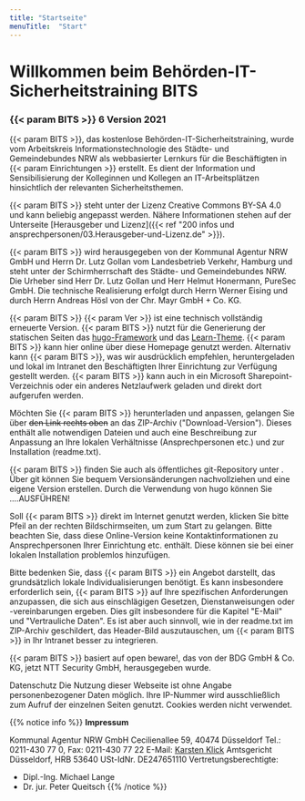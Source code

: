 ```yaml
---
title: "Startseite"
menuTitle:  "Start"
---
```


# Willkommen beim Behörden-IT-Sicherheitstraining BITS

### {{< param BITS >}} 6 Version 2021

{{< param BITS >}}, das kostenlose Behörden-IT-Sicherheitstraining, wurde vom Arbeitskreis Informationstechnologie des Städte- und Gemeindebundes NRW als webbasierter Lernkurs für die Beschäftigten in {{< param Einrichtungen >}} erstellt. Es dient der Information und Sensibilisierung der Kolleginnen und Kollegen an IT-Arbeitsplätzen hinsichtlich der relevanten Sicherheitsthemen.

{{< param BITS >}} steht unter der Lizenz Creative Commons BY-SA 4.0 und kann beliebig angepasst werden. Nähere Informationen stehen auf der Unterseite [Herausgeber und Lizenz]({{< ref  "200 infos und ansprechpersonen/03.Herausgeber-und-Lizenz.de" >}}).

{{< param BITS >}} wird herausgegeben von der Kommunal Agentur NRW GmbH und Herrn Dr. Lutz Gollan vom Landesbetrieb Verkehr, Hamburg und steht unter der Schirmherrschaft des Städte- und Gemeindebundes NRW. Die Urheber sind Herr Dr. Lutz Gollan und Herr Helmut Honermann, PureSec GmbH. Die technische Realisierung erfolgt durch Herrn Werner Eising und durch Herrn Andreas Hösl von der Chr. Mayr GmbH + Co. KG.

{{< param BITS >}} {{< param Ver >}} ist eine technisch vollständig erneuerte Version. {{< param BITS >}} nutzt für die Generierung der statischen Seiten das [hugo-Framework](https://gohugo.io) und das [Learn-Theme](https://themes.gohugo.io/hugo-theme-learn/). {{< param BITS >}} kann hier online über diese Homepage genutzt werden. Alternativ kann {{< param BITS >}}, was wir ausdrücklich empfehlen, heruntergeladen und lokal im Intranet den Beschäftigten Ihrer Einrichtung zur Verfügung gestellt werden. {{< param BITS >}} kann auch in ein Microsoft Sharepoint-Verzeichnis oder ein anderes Netzlaufwerk geladen und direkt dort aufgerufen werden.

Möchten Sie {{< param BITS >}} herunterladen und anpassen, gelangen Sie über ~~den Link rechts oben~~ an das ZIP-Archiv ("Download-Version"). Dieses enthält alle notwendigen Dateien und auch eine Beschreibung zur Anpassung an Ihre lokalen Verhältnisse (Ansprechpersonen etc.) und zur Installation (readme.txt).

{{< param BITS >}} finden Sie auch als öffentliches git-Repository unter . Über git können Sie bequem Versionsänderungen nachvollziehen und eine eigene Version erstellen. Durch die Verwendung von hugo können Sie ....AUSFÜHREN!

Soll {{< param BITS >}} direkt im Internet genutzt werden, klicken Sie bitte Pfeil an der rechten Bildschirmseiten, um zum Start zu gelangen. Bitte beachten Sie, dass diese Online-Version keine Kontaktinformationen zu Ansprechpersonen Ihrer Einrichtung etc. enthält. Diese können sie bei einer lokalen Installation problemlos hinzufügen.

Bitte bedenken Sie, dass {{< param BITS >}} ein Angebot darstellt, das grundsätzlich lokale Individualisierungen benötigt. Es kann insbesondere erforderlich sein, {{< param BITS >}} auf Ihre spezifischen Anforderungen anzupassen, die sich aus einschlägigen Gesetzen, Dienstanweisungen oder -vereinbarungen ergeben. Dies gilt insbesondere für die Kapitel "E-Mail" und "Vertrauliche Daten". Es ist aber auch sinnvoll, wie in der readme.txt im ZIP-Archiv geschildert, das Header-Bild auszutauschen, um {{< param BITS >}} in Ihr Intranet besser zu integrieren.

{{< param BITS >}} basiert auf open beware!, das von der BDG GmbH & Co. KG, jetzt NTT Security GmbH, herausgegeben wurde.

Datenschutz
Die Nutzung dieser Webseite ist ohne Angabe personenbezogener Daten möglich. Ihre IP-Nummer wird ausschließlich zum Aufruf der einzelnen Seiten genutzt. Cookies werden nicht verwendet.

{{% notice info %}}
**Impressum**

Kommunal Agentur NRW GmbH
Cecilienallee 59, 40474 Düsseldorf
Tel.: 0211-430 77 0, Fax: 0211-430 77 22
E-Mail: [Karsten Klick](mailto:klick@kommunalagenturnrw.de)
Amtsgericht Düsseldorf, HRB 53640
USt-IdNr. DE247651110
Vertretungsberechtigte:
* Dipl.-Ing. Michael Lange
* Dr. jur. Peter Queitsch
 {{% /notice %}}